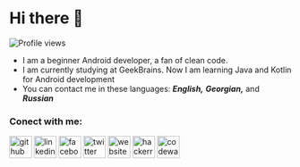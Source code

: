 # Hi there 👋

![Profile views](https://gpvc.arturio.dev/zurbaevi)  

- I am a beginner Android developer, a fan of clean code.
- I am currently studying at GeekBrains. Now I am learning Java and Kotlin for Android development
- You can contact me in these languages: ***English,*** ***Georgian,*** and ***Russian*** <br/>

### Conect with me:

[<img src='https://cdn.jsdelivr.net/npm/simple-icons@3.0.1/icons/github.svg' alt='github' height='40'>](https://github.com/zurbaevi)  [<img src='https://cdn.jsdelivr.net/npm/simple-icons@3.0.1/icons/linkedin.svg' alt='linkedin' height='40'>](https://www.linkedin.com/in/nika-zurbaevi-6a79b21ba/)  [<img src='https://cdn.jsdelivr.net/npm/simple-icons@3.0.1/icons/facebook.svg' alt='facebook' height='40'>](https://www.facebook.com/zurbaevi)  [<img src='https://cdn.jsdelivr.net/npm/simple-icons@3.0.1/icons/twitter.svg' alt='twitter' height='40'>](https://twitter.com/zurbaevi)  [<img src='https://cdn.jsdelivr.net/npm/simple-icons@3.0.1/icons/icloud.svg' alt='website' height='40'>](https://geekbrains.ru/users/4706985)  [<img src='https://cdn.jsdelivr.net/npm/simple-icons@3.0.1/icons/hackerrank.svg' alt='hackerrank' height='40'>](https://www.hackerrank.com/zurbaevi_nika)  [<img src='https://cdn.jsdelivr.net/npm/simple-icons@3.0.1/icons/codewars.svg' alt='codewars' height='40'>](https://www.codewars.com/users/zurbaevi)  
